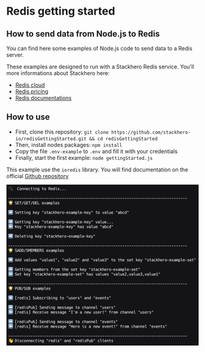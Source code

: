 # Redis getting started

## How to send data from Node.js to Redis

You can find here some examples of Node.js code to send data to a Redis server.

These examples are designed to run with a Stackhero Redis service.
You'll more informations about Stackhero here:
- [Redis cloud](https://www.stackhero.io/en/services/Redis/benefits)
- [Redis pricing](https://www.stackhero.io/en/services/Redis/pricing)
- [Redis documentations](https://www.stackhero.io/en/services/Redis/documentations)


## How to use

- First, clone this repository: `git clone https://github.com/stackhero-io/redisGettingStarted.git && cd redisGettingStarted`
- Then, install nodes packages: `npm install`
- Copy the file `.env-example` to `.env` and fill it with your credentials
- Finally, start the first example: `node gettingStarted.js`

This example use the `ioredis` library.
You will find documentation on the official [Github repository](https://github.com/luin/ioredis)

![screenshot](screenshot.png)